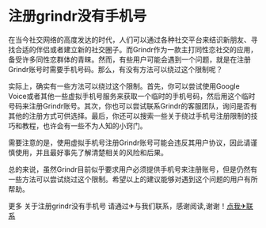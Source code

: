 # 注册grindr没有手机号

在当今社交网络的高度发达的时代，人们可以通过各种社交平台来结识新朋友、寻找合适的伴侣或者建立新的社交圈子。而Grindr作为一款主打同性恋社交的应用，备受许多同性恋群体的青睐。然而，有些用户可能会遇到一个问题，就是在注册Grindr账号时需要手机号码。那么，有没有方法可以绕过这个限制呢？

实际上，确实有一些方法可以绕过这个限制。首先，你可以尝试使用Google Voice或者其他一些虚拟手机号服务来获取一个临时的手机号码，然后用这个临时号码来注册Grindr账号。其次，你也可以尝试联系Grindr的客服团队，询问是否有其他的注册方式可供选择。最后，你还可以搜索一些关于绕过手机号注册限制的技巧和教程，也许会有一些不为人知的小窍门。

需要注意的是，使用虚拟手机号注册Grindr账号可能会违反其用户协议，因此请谨慎使用，并且最好事先了解清楚相关的风险和后果。

总的来说，虽然Grindr目前似乎要求用户必须提供手机号来注册账号，但是仍然有一些方法可以尝试绕过这个限制。希望以上的建议能够对遇到这个问题的用户有所帮助。

更多 关于注册grindr没有手机号 请通过✈与我们联系，感谢阅读,谢谢！[点我✈联系](https://c.k02.cc)